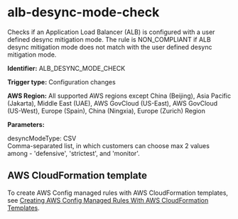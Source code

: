 # alb\-desync\-mode\-check<a name="alb-desync-mode-check"></a>

Checks if an Application Load Balancer \(ALB\) is configured with a user defined desync mitigation mode\. The rule is NON\_COMPLIANT if ALB desync mitigation mode does not match with the user defined desync mitigation mode\. 

**Identifier:** ALB\_DESYNC\_MODE\_CHECK

**Trigger type:** Configuration changes

**AWS Region:** All supported AWS regions except China \(Beijing\), Asia Pacific \(Jakarta\), Middle East \(UAE\), AWS GovCloud \(US\-East\), AWS GovCloud \(US\-West\), Europe \(Spain\), China \(Ningxia\), Europe \(Zurich\) Region

**Parameters:**

desyncModeType: CSV  
Comma\-separated list, in which customers can choose max 2 values among \- 'defensive', 'strictest', and 'monitor'\.

## AWS CloudFormation template<a name="w2aac12c31c27b9b7c15"></a>

To create AWS Config managed rules with AWS CloudFormation templates, see [Creating AWS Config Managed Rules With AWS CloudFormation Templates](aws-config-managed-rules-cloudformation-templates.md)\.